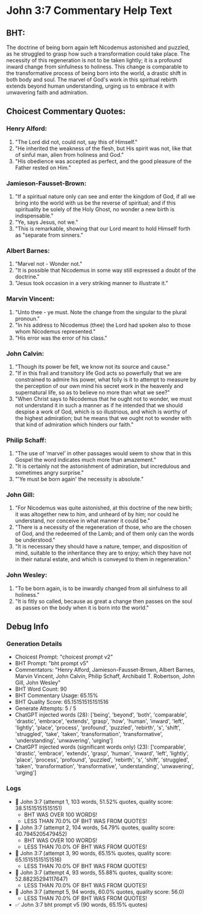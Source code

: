 # John 3:7 Commentary Help Text

## BHT:
The doctrine of being born again left Nicodemus astonished and puzzled, as he struggled to grasp how such a transformation could take place. The necessity of this regeneration is not to be taken lightly; it is a profound inward change from sinfulness to holiness. This change is comparable to the transformative process of being born into the world, a drastic shift in both body and soul. The marvel of God's work in this spiritual rebirth extends beyond human understanding, urging us to embrace it with unwavering faith and admiration.

## Choicest Commentary Quotes:
### Henry Alford:
1. "The Lord did not, could not, say this of Himself."
2. "He inherited the weakness of the flesh, but His spirit was not, like that of sinful man, alien from holiness and God."
3. "His obedience was accepted as perfect, and the good pleasure of the Father rested on Him."

### Jamieson-Fausset-Brown:
1. "If a spiritual nature only can see and enter the kingdom of God, if all we bring into the world with us be the reverse of spiritual; and if this spirituality be solely of the Holy Ghost, no wonder a new birth is indispensable."
2. "Ye, says Jesus, not we."
3. "This is remarkable, showing that our Lord meant to hold Himself forth as "separate from sinners."

### Albert Barnes:
1. "Marvel not - Wonder not."
2. "It is possible that Nicodemus in some way still expressed a doubt of the doctrine."
3. "Jesus took occasion in a very striking manner to illustrate it."

### Marvin Vincent:
1. "Unto thee - ye must. Note the change from the singular to the plural pronoun."
2. "In his address to Nicodemus (thee) the Lord had spoken also to those whom Nicodemus represented."
3. "His error was the error of his class."

### John Calvin:
1. "Though its power be felt, we know not its source and cause."
2. "If in this frail and transitory life God acts so powerfully that we are constrained to admire his power, what folly is it to attempt to measure by the perception of our own mind his secret work in the heavenly and supernatural life, so as to believe no more than what we see?"
3. "When Christ says to Nicodemus that he ought not to wonder, we must not understand it in such a manner as if he intended that we should despise a work of God, which is so illustrious, and which is worthy of the highest admiration; but he means that we ought not to wonder with that kind of admiration which hinders our faith."

### Philip Schaff:
1. "The use of ‘marvel’ in other passages would seem to show that in this Gospel the word indicates much more than amazement."
2. "It is certainly not the astonishment of admiration, but incredulous and sometimes angry surprise."
3. "'Ye must be born again' the necessity is absolute."

### John Gill:
1. "For Nicodemus was quite astonished, at this doctrine of the new birth; it was altogether new to him, and unheard of by him; nor could he understand, nor conceive in what manner it could be."
2. "There is a necessity of the regeneration of those, who are the chosen of God, and the redeemed of the Lamb; and of them only can the words be understood."
3. "It is necessary they should have a nature, temper, and disposition of mind, suitable to the inheritance they are to enjoy; which they have not in their natural estate, and which is conveyed to them in regeneration."

### John Wesley:
1. "To be born again, is to be inwardly changed from all sinfulness to all holiness."
2. "It is fitly so called, because as great a change then passes on the soul as passes on the body when it is born into the world."


## Debug Info
### Generation Details
- Choicest Prompt: "choicest prompt v2"
- BHT Prompt: "bht prompt v5"
- Commentators: "Henry Alford, Jamieson-Fausset-Brown, Albert Barnes, Marvin Vincent, John Calvin, Philip Schaff, Archibald T. Robertson, John Gill, John Wesley"
- BHT Word Count: 90
- BHT Commentary Usage: 65.15%
- BHT Quality Score: 65.15151515151516
- Generate Attempts: 5 / 5
- ChatGPT injected words (28):
	['being', 'beyond', 'both', 'comparable', 'drastic', 'embrace', 'extends', 'grasp', 'how', 'human', 'inward', 'left', 'lightly', 'place', 'process', 'profound', 'puzzled', 'rebirth', 's', 'shift', 'struggled', 'take', 'taken', 'transformation', 'transformative', 'understanding', 'unwavering', 'urging']
- ChatGPT injected words (significant words only) (23):
	['comparable', 'drastic', 'embrace', 'extends', 'grasp', 'human', 'inward', 'left', 'lightly', 'place', 'process', 'profound', 'puzzled', 'rebirth', 's', 'shift', 'struggled', 'taken', 'transformation', 'transformative', 'understanding', 'unwavering', 'urging']

### Logs
- 🔄 John 3:7 (attempt 1, 103 words, 51.52% quotes, quality score: 38.51515151515151) 
	- BHT WAS OVER 100 WORDS! 
	- LESS THAN 70.0% OF BHT WAS FROM QUOTES!
- 🔄 John 3:7 (attempt 2, 104 words, 54.79% quotes, quality score: 40.7945205479452) 
	- BHT WAS OVER 100 WORDS! 
	- LESS THAN 70.0% OF BHT WAS FROM QUOTES!
- 🔄 John 3:7 (attempt 3, 90 words, 65.15% quotes, quality score: 65.15151515151516) 
	- LESS THAN 70.0% OF BHT WAS FROM QUOTES!
- 🔄 John 3:7 (attempt 4, 93 words, 55.88% quotes, quality score: 52.88235294117647) 
	- LESS THAN 70.0% OF BHT WAS FROM QUOTES!
- 🔄 John 3:7 (attempt 5, 94 words, 60.0% quotes, quality score: 56.0) 
	- LESS THAN 70.0% OF BHT WAS FROM QUOTES!
- ✅ John 3:7 bht prompt v5 (90 words, 65.15% quotes)
